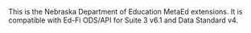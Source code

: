 This is the Nebraska Department of Education MetaEd extensions. 
It is compatible with Ed-Fi ODS/API for Suite 3 v6.1 and Data Standard v4.